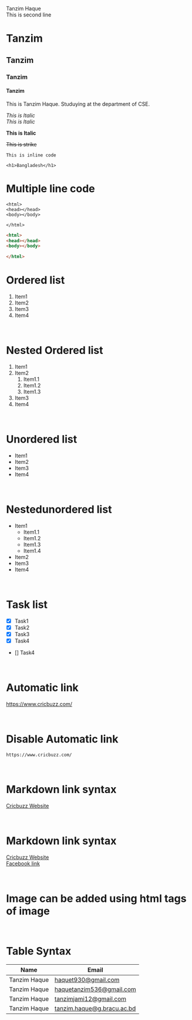 <!--Markdown-->

Tanzim Haque <br/> <!--Two space tabs can also be given-->
This is second line 



# Tanzim <!--This is first level of heading-->

## Tanzim <!--This is second level of heading-->

### Tanzim <!--This is third level of heading-->

#### Tanzim <!--This is fourth level of heading-->

<p> This is Tanzim Haque. Studuying at the department of CSE. </p>

<i>This is Italic</i>  
_This is Italic_

__This is Italic__ <!--This is bold-->

~~This is strike~~ <!-- ~~ at the start and ~~ at the end is used-->

`This is inline code`

`<h1>Bangladesh</h1>`

# Multiple line code

```
<html>
<head></head>
<body></body>

</html>

```

```html
<html>
<head></head>
<body></body>

</html>

```
# Ordered list
<!--Ordered list-->
1. Item1
2. Item2
3. Item3
4. Item4

<br/>

# Nested Ordered list
<!--Nested Ordered list-->
1. Item1
2. Item2
    1. Item1.1
    2. Item1.2
    3. Item1.3
3. Item3
4. Item4  

<br/>

# Unordered list
<!--Unordered list-->
- Item1
- Item2
- Item3
- Item4

<br/>

# Nestedunordered list
<!--Nestedunordered list-->
- Item1
  - Item1.1
  - Item1.2
  - Item1.3
  - Item1.4
- Item2
- Item3
- Item4

<br/>

# Task list
<!--Task list-->
- [x] Task1
- [x] Task2
- [x] Task3
- [x] Task4
- [] Task4

<br/>

# Automatic link
<!--Automatic link -->
https://www.cricbuzz.com/ 


<br/>

# Disable Automatic link
<!--Disable Automatic link -->
`https://www.cricbuzz.com/` 


<br/>


# Markdown link syntax
<!--Markdown link syntax-->
[Cricbuzz Website](https://www.cricbuzz.com/ )


<br/> 


# Markdown link syntax
<!--Markdown link syntax-->
[Cricbuzz Website][websitelink] 
<br/>
[Facebook link][facebooklink]


<br/> 


<!-- All link is here -->
[websitelink]: https://www.cricbuzz.com/
[facebooklink]: https://www.facebook.com/tanzim.haque.3?mibextid=ZbWKwL

# Image can be added using html tags of image 

<br/>

# Table Syntax

|Name | Email |
| ----- | ----- |
| Tanzim Haque | haquet930@gmail.com |
| Tanzim Haque | haquetanzim536@gmail.com |
| Tanzim Haque | tanzimjami12@gmail.com |
| Tanzim Haque | tanzim.haque@g.bracu.ac.bd |